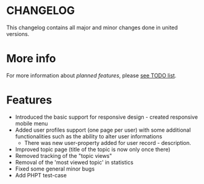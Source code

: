 # CHANGELOG

This changelog contains all major and minor changes done in united versions.

# More info

For more information about _planned features_, please [see TODO list](htp://github.com/Kubo2/diggyshelper/blob/HEAD/TODOlist.md).

# Features

   + Introduced the basic support for responsive design - created responsive mobile menu
   + Added user profiles support (one page per user) with some additional functionalities such as the ability to alter user informations
      + There was new user-property added for user record - description.
   + Improved topic page (title of the topic is now only once there)
   + Removed tracking of the "topic views"
   + Removal of the 'most viewed topic' in statistics
   + Fixed some general minor bugs
   + Add PHPT test-case
